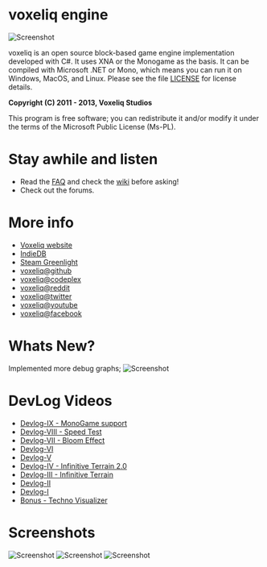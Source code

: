 # voxeliq engine

![Screenshot](http://www.voxeliq.org/wp-content/uploads/2012/05/voxeliq-1024x582.jpg)

voxeliq is an open source block-based game engine implementation developed with C#. It uses XNA or the Monogame as the basis.
It can be compiled with Microsoft .NET or Mono, which means you can run it on Windows, MacOS, and Linux. 
Please see the file [LICENSE](https://github.com/raistlinthewiz/voxeliq/blob/master/LICENSE) for license details.

**Copyright (C) 2011 - 2013, Voxeliq Studios**

This program is free software; you can redistribute it and/or modify it under the terms of the Microsoft Public License (Ms-PL).

# Stay awhile and listen
- Read the [FAQ](https://github.com/raistlinthewiz/voxeliq/wiki/FAQ) and check the [wiki](https://github.com/raistlinthewiz/voxeliq/wiki) before asking!
- Check out the forums.
 
# More info

- [Voxeliq website](http://www.voxeliq.org/games/voxeliq/)
- [IndieDB](http://www.indiedb.com/engines/voxeliq)
- [Steam Greenlight](http://steamcommunity.com/sharedfiles/filedetails/?id=110290631)
- [voxeliq@github](https://github.com/raistlinthewiz/voxeliq)
- [voxeliq@codeplex](https://voxeliq.codeplex.com/)
- [voxeliq@reddit](http://www.reddit.com/r/gamedev/comments/15gqil/voxeliq_my_tiny_c_blockengine_is_open_source_now/)
- [voxeliq@twitter](https://twitter.com/voxeliq)
- [voxeliq@youtube](http://www.youtube.com/voxeliq)
- [voxeliq@facebook](https://www.facebook.com/VoxeliqStudios)

# Whats New?
Implemented more debug graphs;
![Screenshot](http://i.imgur.com/OtQy4.jpg)

# DevLog Videos
- [Devlog-IX - MonoGame support](http://www.youtube.com/watch?v=80ujxU8t8Zc)
- [Devlog-VIII - Speed Test](http://www.youtube.com/watch?v=CVVTT5b02S4)
- [Devlog-VII - Bloom Effect](http://www.youtube.com/watch?v=xTvzKK2TqmQ)
- [Devlog-VI](http://www.youtube.com/watch?v=N7LnQtPJ5JE)
- [Devlog-V](http://www.youtube.com/watch?v=ZTZaNTXu5jw)
- [Devlog-IV - Infinitive Terrain 2.0](http://www.youtube.com/watch?v=VT0gNgJowMY)
- [Devlog-III - Infinitive Terrain](http://www.youtube.com/watch?v=i4XHIAmUNFQ)
- [Devlog-II](http://www.youtube.com/watch?v=6WQwXvebp2M)
- [Devlog-I](http://www.youtube.com/watch?v=T200A6nqoj4)
- [Bonus - Techno Visualizer](http://www.youtube.com/watch?v=oKy4cH7r5qE)

# Screenshots

![Screenshot](http://media.indiedb.com/images/engines/1/1/399/VoxeliqClient_2012-03-16_14-13-05-46.jpg)
![Screenshot](http://media.indiedb.com/images/engines/1/1/399/VoxeliqClient_2012-03-16_14-13-12-91.jpg)
![Screenshot](http://media.indiedb.com/images/engines/1/1/399/VoxeliqClient_2012-03-16_14-15-27-29.jpg)
